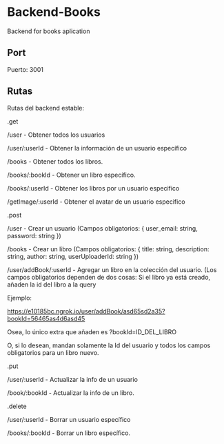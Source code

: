 # Backend-Books
Backend for books aplication

## Port
Puerto: 3001

## Rutas

Rutas del backend estable:




.get


/user - Obtener todos los usuarios

/user/:userId - Obtener la información de un usuario específico

/books - Obtener todos los libros.

/books/:bookId - Obtener un libro específico.

/books/:userId - Obtener los libros por un usuario especifico

/getImage/:userId - Obtener el avatar de un usuario especifico




.post


/user - Crear un usuario (Campos obligatorios: { user_email: string, password: string })

/books - Crear un libro (Campos obligatorios: { title: string, description: string, author: string, userUploaderId: string })

/user/addBook/:userId - Agregar un libro en la colección del usuario. (Los campos obligatorios dependen de dos cosas: Si el libro ya está creado, añaden la id del libro a la query

Ejemplo:

https://e10185bc.ngrok.io/user/addBook/asd65sd2a35?bookId=56465as4d6asd45

Osea, lo único extra que añaden es ?bookId=ID_DEL_LIBRO

O, si lo desean, mandan solamente la Id del usuario y todos los campos obligatorios para un libro nuevo. 




.put

/user/:userId - Actualizar la info de un usuario

/book/:bookId - Actualizar la info de un libro.




.delete

/user/:userId - Borrar un usuario específico

/books/:bookId - Borrar un libro específico.
